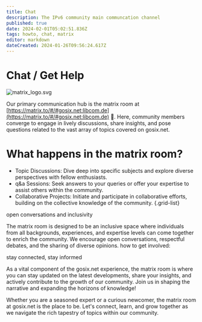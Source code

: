 ```yaml
---
title: Chat
description: The IPv6 community main communcation channel
published: true
date: 2024-02-01T05:02:51.836Z
tags: howto, chat, matrix
editor: markdown
dateCreated: 2024-01-26T09:56:24.617Z
---
```


# Chat / Get Help

![matrix_logo.svg](/logos/matrix_logo.svg)

Our primary communication hub is the matrix room at [https://matrix.to/#/#gosix.net:libcom.de](https://matrix.to/#/#gosix.net:libcom.de) 💬.
Here, community members converge to engage in lively discussions, share insights, and pose questions related to the vast array of topics covered on gosix.net.

# What happens in the matrix room?

- Topic Discussions: Dive deep into specific subjects and explore diverse perspectives with fellow enthusiasts.
- q&a Sessions: Seek answers to your queries or offer your expertise to assist others within the community.
- Collaborative Projects: Initiate and participate in collaborative efforts, building on the collective knowledge of the community.
{.grid-list}

open conversations and inclusivity

The matrix room is designed to be an inclusive space where individuals from all backgrounds, experiences, and expertise levels can come together to enrich the community. We encourage open conversations, respectful debates, and the sharing of diverse opinions.
how to get involved:

stay connected, stay informed

As a vital component of the gosix.net experience, the matrix room is where you can stay updated on the latest developments, share your insights, and actively contribute to the growth of our community. Join us in shaping the narrative and expanding the horizons of knowledge!

Whether you are a seasoned expert or a curious newcomer, the matrix room at gosix.net is the place to be. Let's connect, learn, and grow together as we navigate the rich tapestry of topics within our community.